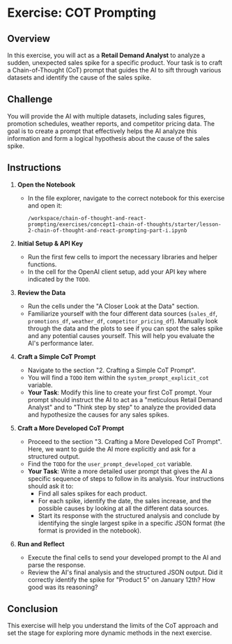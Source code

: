 # Exercise: COT Prompting

## Overview
In this exercise, you will act as a **Retail Demand Analyst** to analyze a sudden, unexpected sales spike for a specific product. Your task is to craft a Chain-of-Thought (CoT) prompt that guides the AI to sift through various datasets and identify the cause of the sales spike.

## Challenge
You will provide the AI with multiple datasets, including sales figures, promotion schedules, weather reports, and competitor pricing data. The goal is to create a prompt that effectively helps the AI analyze this information and form a logical hypothesis about the cause of the sales spike.

## Instructions

1. **Open the Notebook**
   - In the file explorer, navigate to the correct notebook for this exercise and open it:
     ```
     /workspace/chain-of-thought-and-react-prompting/exercises/concept1-chain-of-thoughts/starter/lesson-2-chain-of-thought-and-react-prompting-part-i.ipynb
     ```

2. **Initial Setup & API Key**
   - Run the first few cells to import the necessary libraries and helper functions.
   - In the cell for the OpenAI client setup, add your API key where indicated by the `TODO`.

3. **Review the Data**
   - Run the cells under the "A Closer Look at the Data" section.
   - Familiarize yourself with the four different data sources (`sales_df`, `promotions_df`, `weather_df`, `competitor_pricing_df`). Manually look through the data and the plots to see if you can spot the sales spike and any potential causes yourself. This will help you evaluate the AI's performance later.

4. **Craft a Simple CoT Prompt**
   - Navigate to the section "2. Crafting a Simple CoT Prompt".
   - You will find a `TODO` item within the `system_prompt_explicit_cot` variable.
   - **Your Task**: Modify this line to create your first CoT prompt. Your prompt should instruct the AI to act as a "meticulous Retail Demand Analyst" and to "Think step by step" to analyze the provided data and hypothesize the causes for any sales spikes.

5. **Craft a More Developed CoT Prompt**
   - Proceed to the section "3. Crafting a More Developed CoT Prompt". Here, we want to guide the AI more explicitly and ask for a structured output.
   - Find the `TODO` for the `user_prompt_developed_cot` variable.
   - **Your Task**: Write a more detailed user prompt that gives the AI a specific sequence of steps to follow in its analysis. Your instructions should ask it to:
     - Find all sales spikes for each product.
     - For each spike, identify the date, the sales increase, and the possible causes by looking at all the different data sources.
     - Start its response with the structured analysis and conclude by identifying the single largest spike in a specific JSON format (the format is provided in the notebook).

6. **Run and Reflect**
   - Execute the final cells to send your developed prompt to the AI and parse the response.
   - Review the AI's final analysis and the structured JSON output. Did it correctly identify the spike for "Product 5" on January 12th? How good was its reasoning?

## Conclusion
This exercise will help you understand the limits of the CoT approach and set the stage for exploring more dynamic methods in the next exercise.
